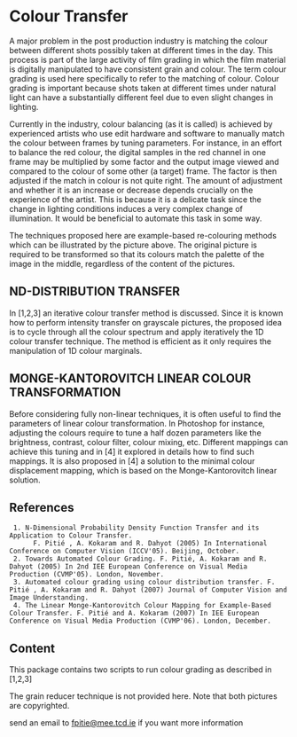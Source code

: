 # Colour Transfer

A major problem in the post production industry is matching the colour between different shots possibly taken at different times in the day. This process is part of the large activity of film grading in which the film material is digitally manipulated to have consistent grain and colour. The term colour grading is used here specifically to refer to the matching of colour. Colour grading is important because shots taken at different times under natural light can have a substantially different feel due to even slight changes in lighting.

Currently in the industry, colour balancing (as it is called) is achieved by experienced artists who use edit hardware and software to manually match the colour between frames by tuning parameters. For instance, in an effort to balance the red colour, the digital samples in the red channel in one frame may be multiplied by some factor and the output image viewed and compared to the colour of some other (a target) frame. The factor is then adjusted if the match in colour is not quite right. The amount of adjustment and whether it is an increase or decrease depends crucially on the experience of the artist. This is because it is a delicate task since the change in lighting conditions induces a very complex change of illumination. It would be beneficial to automate this task in some way.

The techniques proposed here are example-based re-colouring methods which can be illustrated by the picture above. The original picture is required to be transformed so that its colours match the palette of the image in the middle, regardless of the content of the pictures.


## ND-DISTRIBUTION TRANSFER

In [1,2,3] an iterative colour transfer method is discussed. Since it is known how to perform intensity transfer on grayscale pictures, the proposed idea is to cycle through all the colour spectrum and apply iteratively the 1D colour transfer technique. The method is efficient as it only requires the manipulation of 1D colour marginals.

## MONGE-KANTOROVITCH LINEAR COLOUR TRANSFORMATION

Before considering fully non-linear techniques, it is often useful to find the parameters of linear colour transformation. In Photoshop for instance, adjusting the colours require to tune a half dozen parameters like the brightness, contrast, colour filter, colour mixing, etc. Different mappings can achieve this tuning and in [4] it explored in details how to find such mappings. It is also proposed in [4] a solution to the minimal colour displacement mapping, which is based on the Monge-Kantorovitch linear solution.

## References

     1. N-Dimensional Probability Density Function Transfer and its Application to Colour Transfer.
 	   	  F. Pitié , A. Kokaram and R. Dahyot (2005) In International Conference on Computer Vision (ICCV'05). Beijing, October.
	 2. Towards Automated Colour Grading. F. Pitié, A. Kokaram and R. Dahyot (2005) In 2nd IEE European Conference on Visual Media Production (CVMP'05). London, November.
	 3. Automated colour grading using colour distribution transfer. F. Pitié , A. Kokaram and R. Dahyot (2007) Journal of Computer Vision and Image Understanding.
	 4. The Linear Monge-Kantorovitch Colour Mapping for Example-Based Colour Transfer. F. Pitié and A. Kokaram (2007) In IEE European Conference on Visual Media Production (CVMP'06). London, December.

## Content

This package contains two scripts to run colour grading as described in [1,2,3]

The grain reducer technique is not provided here.
Note that both pictures are copyrighted.




send an email to fpitie@mee.tcd.ie if you want more information
